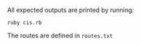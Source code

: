 All expected outputs are printed by running:

```
ruby cis.rb
```

The routes are defined in `routes.txt`
